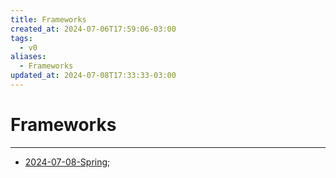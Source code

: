 ```yaml
---
title: Frameworks
created_at: 2024-07-06T17:59:06-03:00
tags:
  - v0
aliases:
  - Frameworks
updated_at: 2024-07-08T17:33:33-03:00
---
```

# Frameworks
----

- [2024-07-08-Spring](_insight/2024/07/2024-07-08-Spring.md);
